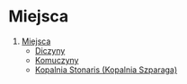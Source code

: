 
# Miejsca

1. [Miejsca](https://wiki.kaktusowo.online/miejsca)
    - [Diczyny](https://wiki.kaktusowo.online/miejsca/diczyny)
    - [Komuczyny](https://wiki.kaktusowo.online/miejsca/komuczyny)
    - [Kopalnia Stonaris (Kopalnia Szparaga)](https://wiki.kaktusowo.online/miejsca/stonaris) 

